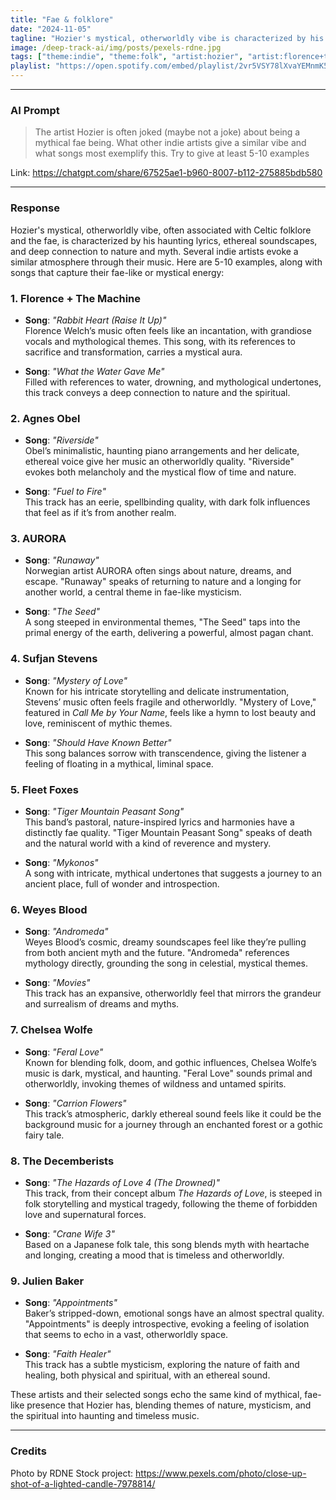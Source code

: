 ```yaml
---
title: "Fae & folklore"
date: "2024-11-05"
tagline: "Hozier's mystical, otherworldly vibe is characterized by his haunting lyrics, ethereal soundscapes, and deep connection to nature and myth"
image: /deep-track-ai/img/posts/pexels-rdne.jpg
tags: ["theme:indie", "theme:folk", "artist:hozier", "artist:florence+themachine","artist:agnes obel","artist:aurora","artist:sufjan stevens", "artist:fleet foxes","artist:weyes blood","artist:chelsea wolfe","artist:the decemberists"]
playlist: "https://open.spotify.com/embed/playlist/2vr5VSY78lXvaYEMnmK59U?utm_source=generator"
---
```


---- 

### AI Prompt

> The artist Hozier is often joked (maybe not a joke) about being a mythical fae being. What other indie artists give a similar vibe and what songs most exemplify this. Try to give at least 5-10 examples

Link: https://chatgpt.com/share/67525ae1-b960-8007-b112-275885bdb580

--- 

### Response

Hozier's mystical, otherworldly vibe, often associated with Celtic folklore and the fae, is characterized by his haunting lyrics, ethereal soundscapes, and deep connection to nature and myth. Several indie artists evoke a similar atmosphere through their music. Here are 5-10 examples, along with songs that capture their fae-like or mystical energy:

### 1. **Florence + The Machine**
   - **Song**: *"Rabbit Heart (Raise It Up)"*  
     Florence Welch’s music often feels like an incantation, with grandiose vocals and mythological themes. This song, with its references to sacrifice and transformation, carries a mystical aura.
   
   - **Song**: *"What the Water Gave Me"*  
     Filled with references to water, drowning, and mythological undertones, this track conveys a deep connection to nature and the spiritual.

### 2. **Agnes Obel**
   - **Song**: *"Riverside"*  
     Obel’s minimalistic, haunting piano arrangements and her delicate, ethereal voice give her music an otherworldly quality. "Riverside" evokes both melancholy and the mystical flow of time and nature.

   - **Song**: *"Fuel to Fire"*  
     This track has an eerie, spellbinding quality, with dark folk influences that feel as if it’s from another realm.

### 3. **AURORA**
   - **Song**: *"Runaway"*  
     Norwegian artist AURORA often sings about nature, dreams, and escape. "Runaway" speaks of returning to nature and a longing for another world, a central theme in fae-like mysticism.

   - **Song**: *"The Seed"*  
     A song steeped in environmental themes, "The Seed" taps into the primal energy of the earth, delivering a powerful, almost pagan chant.

### 4. **Sufjan Stevens**
   - **Song**: *"Mystery of Love"*  
     Known for his intricate storytelling and delicate instrumentation, Stevens’ music often feels fragile and otherworldly. "Mystery of Love," featured in *Call Me by Your Name*, feels like a hymn to lost beauty and love, reminiscent of mythic themes.

   - **Song**: *"Should Have Known Better"*  
     This song balances sorrow with transcendence, giving the listener a feeling of floating in a mythical, liminal space.

### 5. **Fleet Foxes**
   - **Song**: *"Tiger Mountain Peasant Song"*  
     This band’s pastoral, nature-inspired lyrics and harmonies have a distinctly fae quality. "Tiger Mountain Peasant Song" speaks of death and the natural world with a kind of reverence and mystery.

   - **Song**: *"Mykonos"*  
     A song with intricate, mythical undertones that suggests a journey to an ancient place, full of wonder and introspection.

### 6. **Weyes Blood**
   - **Song**: *"Andromeda"*  
     Weyes Blood’s cosmic, dreamy soundscapes feel like they’re pulling from both ancient myth and the future. "Andromeda" references mythology directly, grounding the song in celestial, mystical themes.

   - **Song**: *"Movies"*  
     This track has an expansive, otherworldly feel that mirrors the grandeur and surrealism of dreams and myths.

### 7. **Chelsea Wolfe**
   - **Song**: *"Feral Love"*  
     Known for blending folk, doom, and gothic influences, Chelsea Wolfe’s music is dark, mystical, and haunting. "Feral Love" sounds primal and otherworldly, invoking themes of wildness and untamed spirits.

   - **Song**: *"Carrion Flowers"*  
     This track’s atmospheric, darkly ethereal sound feels like it could be the background music for a journey through an enchanted forest or a gothic fairy tale.

### 8. **The Decemberists**
   - **Song**: *"The Hazards of Love 4 (The Drowned)"*  
     This track, from their concept album *The Hazards of Love*, is steeped in folk storytelling and mystical tragedy, following the theme of forbidden love and supernatural forces.

   - **Song**: *"Crane Wife 3"*  
     Based on a Japanese folk tale, this song blends myth with heartache and longing, creating a mood that is timeless and otherworldly.

### 9. **Julien Baker**
   - **Song**: *"Appointments"*  
     Baker’s stripped-down, emotional songs have an almost spectral quality. "Appointments" is deeply introspective, evoking a feeling of isolation that seems to echo in a vast, otherworldly space.

   - **Song**: *"Faith Healer"*  
     This track has a subtle mysticism, exploring the nature of faith and healing, both physical and spiritual, with an ethereal sound.

These artists and their selected songs echo the same kind of mythical, fae-like presence that Hozier has, blending themes of nature, mysticism, and the spiritual into haunting and timeless music.


---

### Credits

Photo by RDNE Stock project: https://www.pexels.com/photo/close-up-shot-of-a-lighted-candle-7978814/
